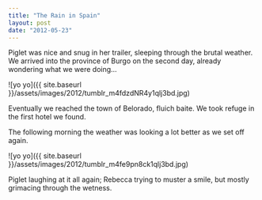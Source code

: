 ```yaml
---
title: "The Rain in Spain"
layout: post
date: "2012-05-23"
---
```


Piglet was nice and snug in her trailer, sleeping through the brutal weather. We arrived into the province of Burgo on the second day, already wondering what we were doing…

![yo yo]({{ site.baseurl }}/assets/images/2012/tumblr_m4fdzdNR4y1qlj3bd.jpg)

Eventually we reached the town of Belorado, fluich baite. We took refuge in the first hotel we found.

The following morning the weather was looking a lot better as we set off again.

![yo yo]({{ site.baseurl }}/assets/images/2012/tumblr_m4fe9pn8ck1qlj3bd.jpg)

Piglet laughing at it all again; Rebecca trying to muster a smile, but mostly grimacing through the wetness.
